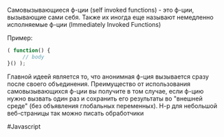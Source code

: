 Самовызывающиеся ф-ции (self invoked functions) - это ф-ции, вызывающие сами себя. Также их иногда еще называют немедленно исполняемые ф-ции (Immediately Invoked Functions)

Пример:

```javascript
( function() {
	 // body
}() );
```

Главной идеей является то, что анонимная ф-ция вызывается сразу после своего объединения.  Преимущество от использования самовызывающихся ф-ции вы получите в том случае, если ф-цию нужно вызвать один раз  и сохранить его результаты во "внешней среде" (без объявления глобальных переменных). Н-р для небольшой веб-страницы так можно писать обработчики 

#Javascript